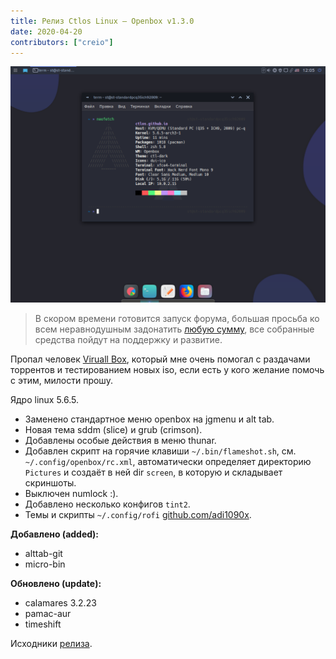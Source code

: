 ```yaml
---
title: Релиз Ctlos Linux — Openbox v1.3.0
date: 2020-04-20
contributors: ["creio"]
---
```


![Openbox v1.3.0](ob1.3.0.png)

> В скором времени готовится запуск форума, большая просьба ко всем неравнодушным задонатить [любую сумму](https://ctlos.github.io/donat/), все собранные средства пойдут на поддержку и развитие.

Пропал человек [Viruall Box](https://vk.com/viruall), который мне очень помогал с раздачами торрентов и тестированием новых iso, если есть у кого желание помочь с этим, милости прошу.

Ядро linux 5.6.5.

- Заменено стандартное меню openbox на jgmenu и alt tab.
- Новая тема sddm (slice) и grub (crimson).
- Добавлены особые действия в меню thunar.
- Добавлен скрипт на горячие клавиши `~/.bin/flameshot.sh`, см. `~/.config/openbox/rc.xml`, автоматически определяет директорию `Pictures` и создаёт в ней dir `screen`, в которую и складывает скриншоты.
- Выключен numlock :).
- Добавлено несколько конфигов `tint2`.
- Темы и скрипты `~/.config/rofi` [github.com/adi1090x](https://github.com/adi1090x/rofi).

**Добавлено (added):**

- alttab-git
- micro-bin

**Обновлено (update):**

- calamares 3.2.23
- pamac-aur
- timeshift

Исходники [релиза](https://github.com/ctlos/ctlosiso/tree/v1.3.0-ob).
